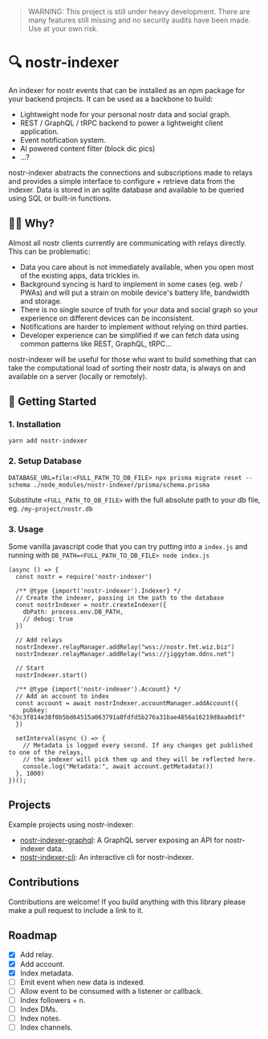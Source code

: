 > WARNING: This project is still under heavy development. There are many features still missing and no security audits have been made. Use at your own risk.

# 🔍 nostr-indexer

An indexer for nostr events that can be installed as an npm package for your backend projects. It can be used as a backbone to build:

- Lightweight node for your personal nostr data and social graph.
- REST / GraphQL / tRPC backend to power a lightweight client application.
- Event notification system.
- AI powered content filter (block dic pics)
- ...?

nostr-indexer abstracts the connections and subscriptions made to relays and provides a simple interface to configure + retrieve data from the indexer. Data is stored in an sqlite database and available to be queried using SQL or built-in functions.

## 🤷‍♂️ Why?

Almost all nostr clients currently are communicating with relays directly. This can be problematic:

- Data you care about is not immediately available, when you open most of the existing apps, data trickles in.
- Background syncing is hard to implement in some cases (eg. web / PWAs) and will put a strain on mobile device's battery life, bandwidth and storage.
- There is no single source of truth for your data and social graph so your experience on different devices can be inconsistent.
- Notifications are harder to implement without relying on third parties.
- Developer experience can be simplified if we can fetch data using common patterns like REST, GraphQL, tRPC...

nostr-indexer will be useful for those who want to build something that can take the computational load of sorting their nostr data, is always on and available on a server (locally or remotely).

## 🚀 Getting Started

### 1. Installation

```
yarn add nostr-indexer
```

### 2. Setup Database

```
DATABASE_URL=file:<FULL_PATH_TO_DB_FILE> npx prisma migrate reset --schema ./node_modules/nostr-indexer/prisma/schema.prisma
```

Substitute `<FULL_PATH_TO_DB_FILE>` with the full absolute path to your db file, eg. `/my-project/nostr.db`

### 3. Usage

Some vanilla javascript code that you can try putting into a `index.js` and running with `DB_PATH=<FULL_PATH_TO_DB_FILE> node index.js`

```
(async () => {
  const nostr = require('nostr-indexer')

  /** @type {import('nostr-indexer').Indexer} */
  // Create the indexer, passing in the path to the database
  const nostrIndexer = nostr.createIndexer({
    dbPath: process.env.DB_PATH,
    // debug: true
  })

  // Add relays
  nostrIndexer.relayManager.addRelay("wss://nostr.fmt.wiz.biz")
  nostrIndexer.relayManager.addRelay("wss://jiggytom.ddns.net")

  // Start
  nostrIndexer.start()

  /** @type {import('nostr-indexer').Account} */
  // Add an account to index
  const account = await nostrIndexer.accountManager.addAccount({
    pubkey: "63c3f814e38f0b5bd64515a063791a0fdfd5b276a31bae4856a16219d8aa0d1f"
  })

  setInterval(async () => {
    // Metadata is logged every second. If any changes get published to one of the relays,
    // the indexer will pick them up and they will be reflected here.
    console.log("Metadata:", await account.getMetadata())
  }, 1000)
})();
```

## Projects
Example projects using nostr-indexer:
- [nostr-indexer-graphql](https://github.com/LightningK0ala/nostr-indexer-graphql): A GraphQL server exposing an API for nostr-indexer data.
- [nostr-indexer-cli](https://github.com/LightningK0ala/nostr-indexer-cli): An interactive cli for nostr-indexer.

## Contributions
Contributions are welcome! If you build anything with this library please make a pull request to include a link to it.

## Roadmap
- [x] Add relay.
- [x] Add account.
- [x] Index metadata.
- [ ] Emit event when new data is indexed.
- [ ] Allow event to be consumed with a listener or callback.
- [ ] Index followers + n.
- [ ] Index DMs.
- [ ] Index notes.
- [ ] Index channels.

